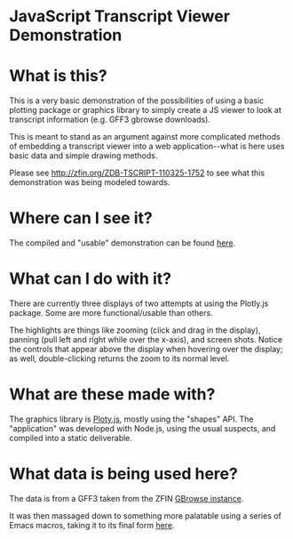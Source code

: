 JavaScript Transcript Viewer Demonstration
===

# What is this?

This is a very basic demonstration of the possibilities of using a
basic plotting package or graphics library to simply create a JS
viewer to look at transcript information (e.g. GFF3 gbrowse
downloads).

This is meant to stand as an argument against more complicated methods
of embedding a transcript viewer into a web application--what is here
uses basic data and simple drawing methods.

Please see http://zfin.org/ZDB-TSCRIPT-110325-1752 to see what this
demonstration was being modeled towards.

# Where can I see it?

The compiled and "usable" demonstration can be found [here](https://kltm.github.io/transcript-viewer/).

# What can I do with it?

There are currently three displays of two attempts at using the
Plotly.js package. Some are more functional/usable than others.

The highlights are things like zooming (click and drag in the
display), panning (pull left and right while over the x-axis), and
screen shots. Notice the controls that appear above the display when
hovering over the display; as well, double-clicking returns the zoom
to its normal level.

# What are these made with?

The graphics library is [Ploty.js](https://plot.ly/javascript/),
mostly using the "shapes" API. The "application" was developed with
Node.js, using the usual suspects, and compiled into a static
deliverable.

# What data is being used here?

The data is from a GFF3 taken from the ZFIN [GBrowse
instance](http://zfin.org/action/gbrowse/?name=25%3A14932641..14953381&h_feat=pax6a-001).

It was then massaged down to something more palatable using a series of Emacs macros, taking it to its final form [here](https://github.com/kltm/transcript-viewer/blob/master/data/data.json).
